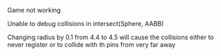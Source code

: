 Game not working

Unable to debug collisions in intersect(Sphere, AABB)

Changing radius by 0.1 from 4.4 to 4.5 will cause the collisions either to never register or to collide with th pins from very far away
